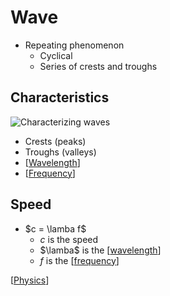 # Wave

- Repeating phenomenon
  - Cyclical
  - Series of crests and troughs

## Characteristics

![Characterizing waves](/assets/second-brain/2020-10-05-13-14-58.png)

- Crests (peaks)
- Troughs (valleys)
- [[Wavelength]]
- [[Frequency]]

## Speed

- $c = \lamba f$
  - $c$ is the speed
  - $\lamba$ is the [[wavelength]]
  - $f$ is the [[frequency]]
  
[[Physics]]

[//begin]: # "Autogenerated link references for markdown compatibility"
[Wavelength]: wavelength "Wavelength"
[frequency]: frequency "Frequency"
[wavelength]: wavelength "Wavelength"
[Physics]: physics "Physics"
[//end]: # "Autogenerated link references"
